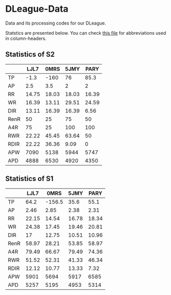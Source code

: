 # DLeague-Data

Data and its processing codes for our DLeague.

Statstics are presented below. You can check [this file](./assets/abbr_reference.md) for abbreviations used in column-headers.

## Statistics of S2

|      |    LJL7 |    0MRS |    5JMY |    PARY |
|------|---------|---------|---------|---------|
| TP   |   -1.3  | -160    |   76    |   85.3  |
| AP   |    2.5  |    3.5  |    2    |    2    |
| RR   |   14.75 |   18.03 |   18.03 |   16.39 |
| WR   |   16.39 |   13.11 |   29.51 |   24.59 |
| DIR  |   13.11 |   16.39 |   16.39 |    6.56 |
| RenR |   50    |   25    |   75    |   50    |
| A4R  |   75    |   25    |  100    |  100    |
| RWR  |   22.22 |   45.45 |   63.64 |   50    |
| RDIR |   22.22 |   36.36 |    9.09 |    0    |
| APW  | 7090    | 5138    | 5944    | 5747    |
| APD  | 4888    | 6530    | 4920    | 4350    |

## Statistics of S1

|      |    LJL7 |    0MRS |    5JMY |    PARY |
|------|---------|---------|---------|---------|
| TP   |   64.2  | -156.5  |   35.6  |   55.1  |
| AP   |    2.46 |    2.85 |    2.38 |    2.31 |
| RR   |   22.15 |   14.54 |   16.78 |   18.34 |
| WR   |   24.38 |   17.45 |   19.46 |   20.81 |
| DIR  |   17    |   12.75 |   10.51 |   10.96 |
| RenR |   58.97 |   28.21 |   53.85 |   58.97 |
| A4R  |   79.49 |   66.67 |   79.49 |   74.36 |
| RWR  |   51.52 |   52.31 |   41.33 |   46.34 |
| RDIR |   12.12 |   10.77 |   13.33 |    7.32 |
| APW  | 5901    | 5694    | 5917    | 6585    |
| APD  | 5257    | 5195    | 4953    | 5314    |
